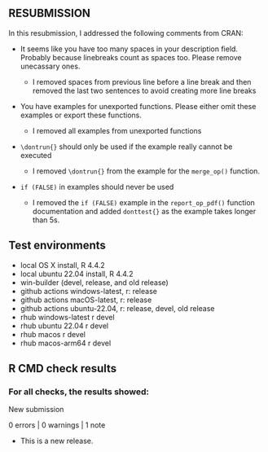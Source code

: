 ## RESUBMISSION

In this resubmission, I addressed the following comments from CRAN:

* It seems like you have too many spaces in your description field. Probably because linebreaks count as spaces too. Please remove unecassary ones.

    - I removed spaces from previous line before a line break and then removed the last two sentences to avoid creating more line breaks

* You have examples for unexported functions. Please either omit these examples or export these functions.

    - I removed all examples from unexported functions

* `\dontrun{}` should only be used if the example really cannot be executed

    - I removed `\dontrun{}` from the example for the `merge_op()` function.

* `if (FALSE)` in examples should never be used

    - I removed the `if (FALSE)` example in the `report_op_pdf()` function
    documentation and added `donttest{}` as the example takes longer than 5s.

## Test environments
* local OS X install, R 4.4.2
* local ubuntu 22.04 install, R 4.4.2
* win-builder (devel, release, and old release)
* github actions windows-latest, r: release
* github actions macOS-latest, r: release
* github actions ubuntu-22.04, r: release, devel, old release
* rhub windows-latest r devel
* rhub ubuntu 22.04 r devel
* rhub macos r devel
* rhub macos-arm64 r devel


## R CMD check results

### For all checks, the results showed:

  New submission

0 errors | 0 warnings | 1 note

* This is a new release.

